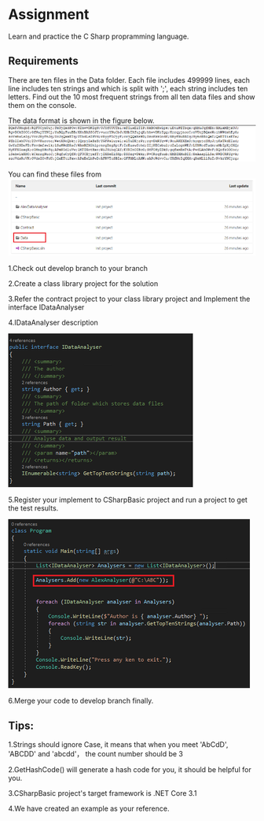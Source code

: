 # Assignment
Learn and practice the C Sharp propramming language.
## Requirements
There are ten files in the Data folder. Each file includes 499999 lines, each line includes ten strings and which is split with ';', each string includes ten letters. Find out the 10 most frequent strings from all ten data files and show them on the console. 

The data format is shown in the figure below.
![directory](/DataFormat.png) 

You can find these files from 
![directory](/Data.png) 

1.Check out develop branch to your branch

2.Create a class library project for the solution

3.Refer the contract project to your class library project and Implement the interface IDataAnalyser

4.IDataAnalyser description 

![directory](/Interface.png) 

5.Register your implement to CSharpBasic project and run a project to get the test results. 

![directory](/Example.png) 

6.Merge your code to develop branch finally.

## Tips:

1.Strings should ignore Case, it means that when you meet 'AbCdD', 'ABCDD' and 'abcdd'， the count number should be 3

2.GetHashCode() will generate a hash code for you, it should be helpful for you.

3.CSharpBasic project's target framework is .NET Core 3.1

4.We have created an example as your reference.

